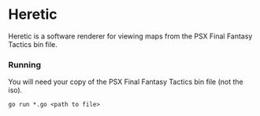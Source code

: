 # Heretic

Heretic is a software renderer for viewing maps from the PSX Final Fantasy Tactics bin file.

### Running

You will need your copy of the PSX Final Fantasy Tactics bin file (not the iso).

```go run *.go <path to file>```
